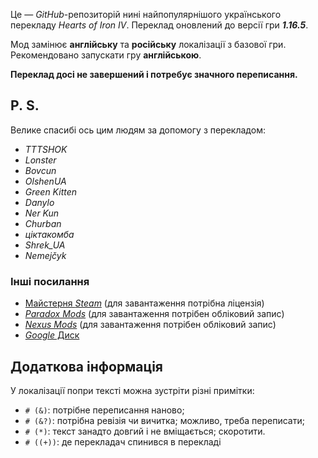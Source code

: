 Це&nbsp;— *GitHub*-репозиторій нині найпопулярнішого українського перекладу *Hearts of Iron IV*. Переклад оновлений до версії гри ***1.16.5***.

Мод замінює **англійську** та **російську** локалізації з базової гри. Рекомендовано запускати гру **англійською**.

**Переклад досі не завершений і потребує значного переписання.**

## P.&nbsp;S.
Велике спасибі ось цим людям за допомогу з перекладом:
* *TTTSHOK*
* *Lonster*
* *Bovcun*
* *OlshenUA*
* *Green Kitten*
* *Danylo*
* *Ner Kun*
* *Churban*
* *ціктакомба*
* *Shrek_UA*
* *Nemejčyk*

### Інші посилання
* [Майстерня *Steam*](https://steamcommunity.com/workshop/filedetails/?id=2706358548) (для завантаження потрібна ліцензія)
* [*Paradox Mods*](https://mods.paradoxplaza.com/mods/38710/Any) (для завантаження потрібен обліковий запис)
* [*Nexus Mods*](https://www.nexusmods.com/heartsofironiv/mods/53) (для завантаження потрібен обліковий запис)
* [*Google* Диск](https://drive.google.com/file/d/1f8ypKACpJyX8s5L3B6GbOmew9BFKzO-z/view)

## Додаткова інформація
У локалізації попри тексті можна зустріти різні примітки:
+ `# (&)`: потрібне переписання наново;
+ `# (&?)`: потрібна ревізія чи вичитка; можливо, треба переписати;
+ `# (*)`: текст занадто довгий і не вміщається; скоротити.
+ `# ((+))`: де перекладач спинився в перекладі
